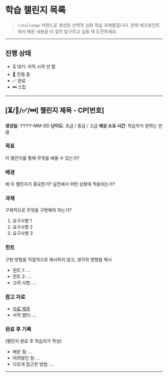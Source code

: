 # 학습 챌린지 목록

> `/challenge` 커맨드로 생성된 선택적 심화 학습 과제들입니다.
> 현재 체크포인트에서 배운 내용을 더 깊이 탐구하고 싶을 때 도전하세요.

---

## 진행 상태
- ⏳ 대기: 아직 시작 안 함
- 🔄 진행 중
- ✅ 완료
- ⏭️ 스킵

---

## [⏳/🔄/✅/⏭️] 챌린지 제목 - CP[번호]

**생성일**: YYYY-MM-DD
**난이도**: 초급 / 중급 / 고급
**예상 소요 시간**: 학습자가 원하는 만큼

### 목표
이 챌린지를 통해 무엇을 배울 수 있는가?

### 배경
왜 이 챌린지가 중요한가? 실전에서 어떤 상황에 적용되는가?

### 과제
구체적으로 무엇을 구현해야 하는가?

1. 요구사항 1
2. 요구사항 2
3. 요구사항 3

### 힌트
구현 방법을 직접적으로 제시하지 않고, 생각의 방향을 제시

- 힌트 1: ...
- 힌트 2: ...
- 고려 사항: ...

### 참고 자료
- [자료 제목](URL)
- 서적 챕터: ...

### 완료 후 기록
(챌린지 완료 후 학습자가 작성)
- 배운 점: ...
- 어려웠던 점: ...
- 다르게 접근한 방법: ...

---

<!--
아래는 작성 예시입니다. 실제 사용 시 참고하세요.

## [✅] 동시성 제어 구현 - CP1

**생성일**: 2025-10-03
**난이도**: 중급
**예상 소요 시간**: 2-3시간

### 목표
Account의 잔액 변경 시 동시성 문제를 해결하는 방법 학습

### 배경
실전에서는 여러 사용자가 동시에 같은 계좌에 입출금할 수 있음.
Race condition을 고려하지 않으면 잔액 불일치 발생 가능.

### 과제
1. 동시에 여러 스레드가 같은 Account에 withdraw() 호출 시 문제 재현
2. Optimistic Locking 적용
3. 테스트 코드로 동시성 문제 해결 검증

### 힌트
- Domain Layer에서 해결? Adapter Layer에서 해결?
- JPA의 @Version을 쓸 수 있지만, Domain Layer는 JPA 의존성 금지
- 어떻게 레이어 경계를 유지하면서 동시성 제어할까?

### 참고 자료
- [Optimistic vs Pessimistic Locking](...)
- DDD: Aggregate와 트랜잭션 경계

### 완료 후 기록
- 배운 점: Adapter Layer에서 버전 관리, Domain은 순수하게 유지
- 어려웠던 점: 처음엔 Domain에 버전 필드를 넣으려 했음
- 다르게 접근한 방법: ...

-->
